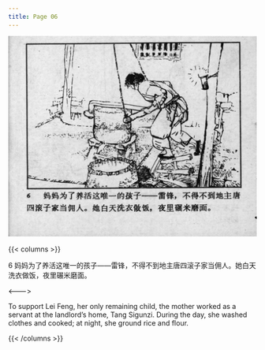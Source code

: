 ```yaml
---
title: Page 06
---
```


![leifeng page](./../../images/leifeng/seifert0522_lf_0011_0.jpg)

{{< columns >}}

6 妈妈为了养活这唯一的孩子——雷锋，不得不到地主唐四滚子家当佣人。她白天洗衣做饭，夜里碾米磨面。

<--->

To support Lei Feng, her only remaining child, the mother worked as a servant at the landlord’s home, Tang Sigunzi. During the day, she washed clothes and cooked; at night, she ground rice and flour.

{{< /columns >}}
